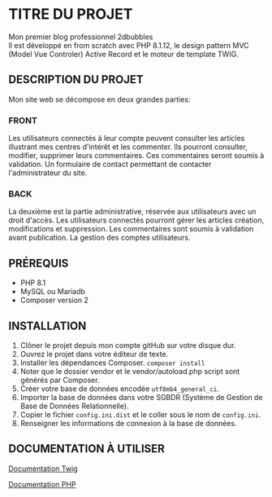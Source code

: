 # TITRE DU PROJET

Mon premier blog professionnel 2dbubbles  
Il est développé en from scratch avec PHP 8.1.12, le design pattern MVC (Model Vue Controler) Active Record et le moteur de template TWIG.

## DESCRIPTION DU PROJET

Mon site web se décompose en deux grandes parties:

### FRONT

Les utilisateurs connectés à leur compte peuvent consulter les articles illustrant mes centres d'intérêt et les commenter.
Ils pourront consulter, modifier, supprimer leurs commentaires.
Ces commentaires seront soumis à validation.
Un formulaire de contact permettant de contacter l'administrateur du site.

### BACK

La deuxième est la partie administrative, réservée aux utilisateurs avec un droit d'accès.
Les utilisateurs connectés pourront gérer les articles création, modifications et suppression.
Les commentaires sont soumis à validation avant publication.
La gestion des comptes utilisateurs.

## PRÉREQUIS

- PHP 8.1
- MySQL ou Mariadb
- Composer version 2

## INSTALLATION

1. Clôner le projet depuis mon compte gitHub sur votre disque dur.
2. Ouvrez le projet dans votre éditeur de texte.
3. Installer les dépendances Composer.
```composer install```
4. Noter que le dossier vendor et le vendor/autoload.php script sont générés par Composer.
5. Créer votre base de données encodée `utf8mb4_general_ci`.
6. Importer la base de données dans votre SGBDR (Système de Gestion de Base de Données Relationnelle).  
7. Copier le fichier `config.ini.dist` et le coller sous le nom de `config.ini`.
8. Renseigner les informations de connexion à la base de données.

## DOCUMENTATION À UTILISER

[Documentation Twig](https://twig.symfony.com/doc/)

[Documentation PHP](https://www.php.net/docs.php)
